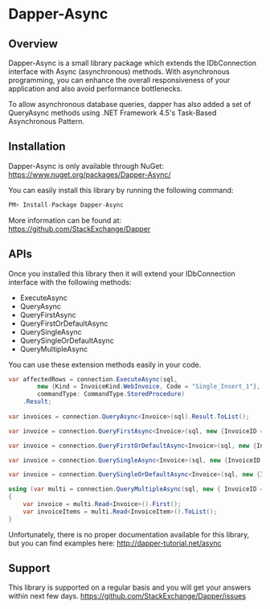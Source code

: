 # Dapper-Async

## Overview
Dapper-Async is a small library package which extends the IDbConnection interface with Async (asynchronous) methods. With asynchronous programming, you can enhance the overall responsiveness of your application and also avoid performance bottlenecks. 

To allow asynchronous database queries, dapper has also added a set of QueryAsync methods using .NET Framework 4.5's Task-Based Asynchronous Pattern.

## Installation
Dapper-Async is only available through NuGet: <a href="https://www.nuget.org/packages/Dapper-Async/" target="_blank">https://www.nuget.org/packages/Dapper-Async/</a>

You can easily install this library by running the following command:

```csharp
PM> Install-Package Dapper-Async 
```

More information can be found at: <a href="https://github.com/StackExchange/Dapper" target="_blank">https://github.com/StackExchange/Dapper</a>

## APIs
Once you installed this library then it will extend your IDbConnection interface with the following methods:

- ExecuteAsync
- QueryAsync
- QueryFirstAsync
- QueryFirstOrDefaultAsync
- QuerySingleAsync
- QuerySingleOrDefaultAsync
- QueryMultipleAsync

You can use these extension methods easily in your code.

```csharp
var affectedRows = connection.ExecuteAsync(sql,
        new {Kind = InvoiceKind.WebInvoice, Code = "Single_Insert_1"},
        commandType: CommandType.StoredProcedure)
    .Result;
    
var invoices = connection.QueryAsync<Invoice>(sql).Result.ToList();

var invoice = connection.QueryFirstAsync<Invoice>(sql, new {InvoiceID = 1}).Result;

var invoice = connection.QueryFirstOrDefaultAsync<Invoice>(sql, new {InvoiceID = 1}).Result;

var invoice = connection.QuerySingleAsync<Invoice>(sql, new {InvoiceID = 1}).Result;

var invoice = connection.QuerySingleOrDefaultAsync<Invoice>(sql, new {InvoiceID = 1}).Result;

using (var multi = connection.QueryMultipleAsync(sql, new { InvoiceID = 1 }).Result)
{
    var invoice = multi.Read<Invoice>().First();
    var invoiceItems = multi.Read<InvoiceItem>().ToList();
}
```

Unfortunately, there is no proper documentation available for this library, but you can find examples here: <a href="http://dapper-tutorial.net/async" target="_blank">http://dapper-tutorial.net/async</a>

## Support
This library is supported on a regular basis and you will get your answers within next few days. <a href="https://github.com/StackExchange/Dapper/issues">https://github.com/StackExchange/Dapper/issues</a>